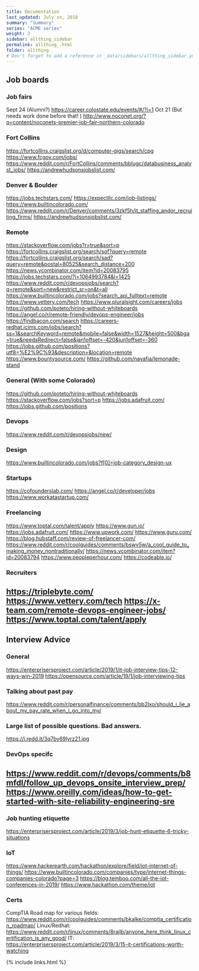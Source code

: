 ```yaml
---
title: Documentation 
last_updated: July xx, 2018
summary: "Summary"
series: "ACME series"
weight: 3
sidebar: allthing_sidebar
permalink: allthing_.html
folder: allthing
# Don't forget to add a reference in _data/sidebars/allthing_sidebar.yml and/or _data/topnav.yml 
---
```


## Job boards
### Job fairs
Sept 24 (Alumni?) https://career.colostate.edu/events/#/?i=1
Oct 21 (But needs work done before that! ) http://www.noconet.org/?q=content/noconets-premier-job-fair-northern-colorado

### Fort Collins 
https://fortcollins.craigslist.org/d/computer-gigs/search/cpg
https://www.fcgov.com/jobs/
https://www.reddit.com/r/FortCollins/comments/bblugc/databusiness_analyst_jobs/
https://andrewhudsonsjobslist.com/

### Denver & Boulder
https://jobs.techstars.com/
https://expectllc.com/job-listings/
https://www.builtincolorado.com/
https://www.reddit.com/r/Denver/comments/3zkf5h/it_staffing_andor_recruiting_firms/
https://andrewhudsonsjobslist.com/

### Remote 
https://stackoverflow.com/jobs?r=true&sort=p
https://fortcollins.craigslist.org/search/sof?query=remote
https://fortcollins.craigslist.org/search/sad?query=remote&postal=80525&search_distance=200
https://news.ycombinator.com/item?id=20083795
https://jobs.techstars.com/?j=1064993784&l=1425
https://www.reddit.com/r/devopsjobs/search?q=remote&sort=new&restrict_sr=on&t=all
https://www.builtincolorado.com/jobs?search_api_fulltext=remote
https://www.vettery.com/tech
https://www.pluralsight.com/careers/jobs
https://github.com/poteto/hiring-without-whiteboards
https://angel.co/r/remote-friendly/devops-engineer/jobs
https://findbacon.com/search
https://careers-redhat.icims.com/jobs/search?ss=1&searchKeyword=remote&mobile=false&width=1527&height=500&bga=true&needsRedirect=false&jan1offset=-420&jun1offset=-360
https://jobs.github.com/positions?utf8=%E2%9C%93&description=&location=remote
https://www.bountysource.com/
https://github.com/nayafia/lemonade-stand

### General (With some Colorado)
https://github.com/poteto/hiring-without-whiteboards
https://stackoverflow.com/jobs?sort=p
https://jobs.adafruit.com/
https://jobs.github.com/positions

### Devops
https://www.reddit.com/r/devopsjobs/new/

### Design
https://www.builtincolorado.com/jobs?f[0]=job-category_design-ux

### Startups
https://cofounderslab.com/
https://angel.co/r/developer/jobs
https://www.workatastartup.com/

### Freelancing
https://www.toptal.com/talent/apply
https://www.gun.io/
https://jobs.adafruit.com/
https://www.upwork.com/
https://www.guru.com/
https://blog.hubstaff.com/review-of-freelancer-com/
https://www.reddit.com/r/coolguides/comments/bswv5w/a_cool_guide_to_making_money_nontraditionally/
https://news.ycombinator.com/item?id=20083794
https://www.peopleperhour.com/
https://codeable.io/

### Recruiters
https://triplebyte.com/
https://www.vettery.com/tech
https://x-team.com/remote-devops-engineer-jobs/
https://www.toptal.com/talent/apply
---

## Interview Advice
### General 
https://enterprisersproject.com/article/2019/1/it-job-interview-tips-12-ways-win-2019
https://opensource.com/article/19/1/job-interviewing-tips

### Talking about past pay
https://www.reddit.com/r/personalfinance/comments/bb2lxo/should_i_lie_about_my_pay_rate_when_i_go_into_my/

### Large list of possible questions. Bad answers.
https://i.redd.it/3q7by69lyrz21.jpg

### DevOps specifc
https://www.reddit.com/r/devops/comments/b8mfdl/follow_up_devops_onsite_interview_prep/
https://www.oreilly.com/ideas/how-to-get-started-with-site-reliability-engineering-sre
---

### Job hunting etiquette
https://enterprisersproject.com/article/2019/3/job-hunt-etiquette-6-tricky-situations

### IoT
https://www.hackerearth.com/hackathon/explore/field/iot-internet-of-things/
https://www.builtincolorado.com/companies/type/internet-things-companies-colorado?page=3
https://blog.temboo.com/all-the-iot-conferences-in-2019/
https://www.hackathon.com/theme/iot

### Certs
CompTIA Road map for various fields: https://www.reddit.com/r/coolguides/comments/bkalke/comptia_certification_roadmap/
Linux/Redhat: https://www.reddit.com/r/linux/comments/8rajlb/anyone_here_think_linux_certification_is_any_good/
IT: https://enterprisersproject.com/article/2019/3/15-it-certifications-worth-watching

{% include links.html %}
